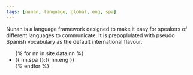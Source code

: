 ```yaml
---
tags: [nunan, language, global, eng, spa]
---
```


Nunan is a language framework designed to make it easy for speakers of different languages to communicate. It is prepoplulated with pseudo Spanish vocabulary as the default international flavour.

<ul>
{% for nn in site.data.nn %}
  <li>
    {{ nn.spa }}:{{ nn.eng }}
  </li>
{% endfor %}
</ul>
